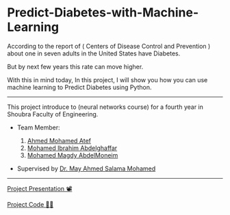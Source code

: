 # Predict-Diabetes-with-Machine-Learning

According to the report of ( Centers of Disease Control and Prevention ) about one in seven adults in the United States have Diabetes.

But by next few years this rate can move higher. 

With this in mind today, In this project, I will show you how you can use machine learning to Predict Diabetes using Python.

---

This project introduce to (neural networks course) for a fourth year in Shoubra Faculty of Engineering. 

- Team Member:
    1. [Ahmed Mohamed Atef](https://www.facebook.com/ahmed.m.atef.1610/)
    2. [Mohamed Ibrahim Abdelghaffar](https://www.facebook.com/100002370430852)
    3. [Mohamed Magdy AbdelMoneim](https://www.facebook.com/deco.mohamed.75)

- Supervised by [Dr. May Ahmed Salama Mohamed](https://bu.edu.eg/staff/maymohamed3)

---

[Project Presentation 📽️](https://docs.google.com/presentation/d/1XmbMf8zf_zui8ABDKjoeXePuB0JZEFArA_45YLeElOk/edit?usp=sharing)

[Project Code 👨‍💻](https://nbviewer.jupyter.org/github/ahmedatef1610/Predict-Diabetes-with-Machine-Learning/blob/main/project.ipynb)

